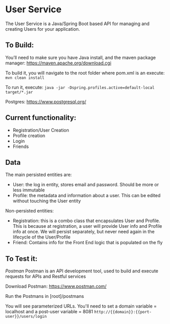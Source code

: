 # User Service
The User Service is a Java/Spring Boot based API for managing and creating Users for your application.

## To Build:
You’ll need to make sure you have Java install, and the maven package manager:
https://maven.apache.org/download.cgi

To build it, you will navigate to the root folder where pom.xml is an execute:
`mvn clean install`

To run it, execute:
`java -jar -Dspring.profiles.active=default-local target/*.jar`

Postgres:
https://www.postgresql.org/

## Current functionality:
* Registration/User Creation
* Profile creation
* Login
* Friends

## Data
The main persisted entities are:
* User: the log in entity, stores email and password. Should be more or less immutable
* Profile: the metadata and information about a user. This can be edited without touching the User entity

Non-persisted entities:
* Registration: this is a combo class that encapsulates User and Profile. This is because at registration, a user will provide User info and Profile info at once. We will persist separately, but never need again in the lifecycle of the User/Profile
* Friend: Contains info for the Front End logic that is populated on the fly

## To Test it:
*Postman*
Postman is an API development tool, used to build and execute requests for APIs and Restful services

Download Postman:
https://www.postman.com/

Run the Postmans in [root]/postmans

You will see parameterized URLs. You'll need to set a domain variable = localhost and a post-user variable = 8081
`http://{{domain}}:{{port-user}}/users/login`
